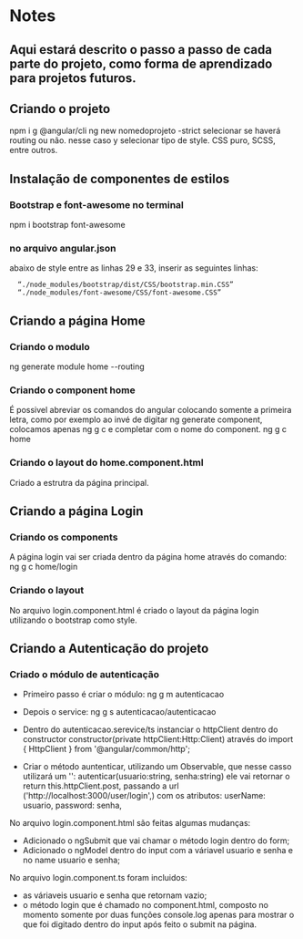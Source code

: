 # Notes

## Aqui estará descrito o passo a passo de cada parte do projeto, como forma de aprendizado para projetos futuros.

## Criando o projeto

npm i g @angular/cli
ng new nomedoprojeto -strict
selecionar se haverá routing ou não. nesse caso y
selecionar tipo de style. CSS puro, SCSS, entre outros.

## Instalação de componentes de estilos

### Bootstrap e font-awesome no terminal

npm i bootstrap font-awesome

### no arquivo angular.json

abaixo de style entre as linhas 29 e 33, inserir as seguintes linhas:

      “./node_modules/bootstrap/dist/CSS/bootstrap.min.CSS”
      “./node_modules/font-awesome/CSS/font-awesome.CSS”

## Criando a página Home

### Criando o modulo

ng generate module home --routing

### Criando o component home

É possivel abreviar os comandos do angular colocando somente a primeira letra, como por exemplo ao invé de digitar ng generate component, colocamos apenas ng g c e completar com o nome do component.
ng g c home

### Criando o layout do home.component.html

Criado a estrutra da página principal.

## Criando a página Login

### Criando os components

A página login vai ser criada dentro da página home através do comando:
ng g c home/login

### Criando o layout

No arquivo login.component.html é criado o layout da página login utilizando o bootstrap como style.

## Criando a Autenticação do projeto

### Criado o módulo de autenticação

- Primeiro passo é criar o módulo:
  ng g m autenticacao

- Depois o service:
  ng g s autenticacao/autenticacao

- Dentro do autenticacao.serevice/ts instanciar o httpClient dentro do constructor
  constructor(private httpClient:Http:Client) através do import { HttpClient } from '@angular/common/http';

- Criar o método auntenticar, utilizando um Observable, que nesse casso utilizará um '<any>':
  autenticar(usuario:string, senha:string)
  ele vai retornar o return this.httpClient.post, passando a url ('http://localhost:3000/user/login',)
  com os atributos:
  userName: usuario,
  password: senha,

No arquivo login.component.html são feitas algumas mudanças:

- Adicionado o ngSubmit que vai chamar o método login dentro do form;
- Adicionado o ngModel dentro do input com a váriavel usuario e senha e no name usuario e senha;

No arquivo login.component.ts foram incluidos:

- as váriaveis usuario e senha que retornam vazio;
- o método login que é chamado no component.html, composto no momento somente por duas funções console.log apenas para mostrar o que foi digitado dentro do input após feito o submit na página.
